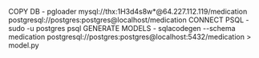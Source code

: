 COPY DB - pgloader mysql://thx:1H3d4s8w*@64.227.112.119/medication postgresql://postgres:postgres@localhost/medication
CONNECT PSQL - sudo -u postgres psql
GENERATE MODELS - sqlacodegen --schema medication postgresql://postgres:postgres@localhost:5432/medication > model.py

